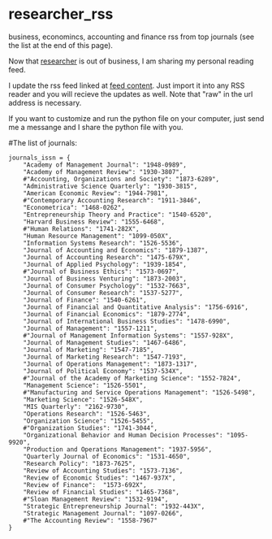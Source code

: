 # researcher_rss
business, economincs, accounting and finance rss from top journals (see the list at the end of this page).


Now that [researcher](https://www.researcher-app.com) is out of business, I am sharing my personal reading feed. 

I update the rss feed linked at [feed content](https://raw.githubusercontent.com/kouroshshafi/researcher_rss/refs/heads/main/feed_content). Just import it into any RSS reader and you will recieve the updates as well. Note that "raw" in the url address is necessary.

If you want to customize and run the python file on your computer, just send me a messange and I share the python file with you.

#The list of journals:

```
journals_issn = {
    "Academy of Management Journal": "1948-0989",
    "Academy of Management Review": "1930-3807",
    #"Accounting, Organizations and Society": "1873-6289",
    "Administrative Science Quarterly": "1930-3815",
    "American Economic Review": "1944-7981",
    #"Contemporary Accounting Research": "1911-3846",
    "Econometrica": "1468-0262",
    "Entrepreneurship Theory and Practice": "1540-6520",
    "Harvard Business Review": "1555-6468",
    #"Human Relations": "1741-282X",
    "Human Resource Management": "1099-050X",
    "Information Systems Research": "1526-5536",
    "Journal of Accounting and Economics": "1879-1387",
    "Journal of Accounting Research": "1475-679X",
    "Journal of Applied Psychology": "1939-1854",
    #"Journal of Business Ethics": "1573-0697",
    "Journal of Business Venturing": "1873-2003",
    "Journal of Consumer Psychology": "1532-7663",
    "Journal of Consumer Research": "1537-5277",
    "Journal of Finance": "1540-6261",
    "Journal of Financial and Quantitative Analysis": "1756-6916",
    "Journal of Financial Economics": "1879-2774",
    "Journal of International Business Studies": "1478-6990",
    "Journal of Management": "1557-1211",
    #"Journal of Management Information Systems": "1557-928X",
    "Journal of Management Studies": "1467-6486",
    "Journal of Marketing": "1547-7185",
    "Journal of Marketing Research": "1547-7193",
    "Journal of Operations Management": "1873-1317",
    "Journal of Political Economy": "1537-534X",
    #"Journal of the Academy of Marketing Science": "1552-7824",
    "Management Science": "1526-5501",
    #"Manufacturing and Service Operations Management": "1526-5498",
    "Marketing Science": "1526-548X",
    "MIS Quarterly": "2162-9730",
    "Operations Research": "1526-5463",
    "Organization Science": "1526-5455",
    #"Organization Studies": "1741-3044",
    "Organizational Behavior and Human Decision Processes": "1095-9920",
    "Production and Operations Management": "1937-5956",
    "Quarterly Journal of Economics": "1531-4650",
    "Research Policy": "1873-7625",
    "Review of Accounting Studies": "1573-7136",
    "Review of Economic Studies": "1467-937X",
    "Review of Finance":  "1573-692X",
    "Review of Financial Studies": "1465-7368",
    #"Sloan Management Review": "1532-9194",
    "Strategic Entrepreneurship Journal": "1932-443X",
    "Strategic Management Journal": "1097-0266",
    #"The Accounting Review": "1558-7967"
}
```
